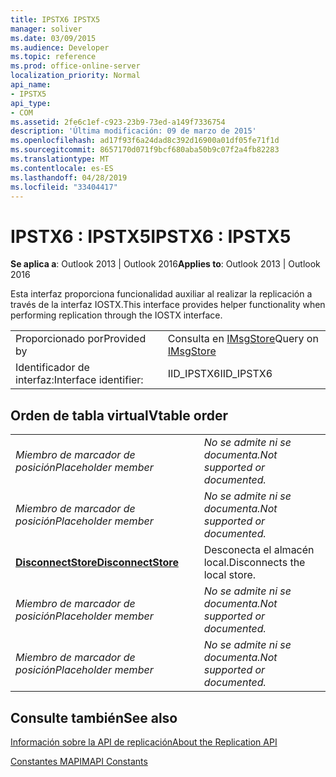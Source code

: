 ```yaml
---
title: IPSTX6 IPSTX5
manager: soliver
ms.date: 03/09/2015
ms.audience: Developer
ms.topic: reference
ms.prod: office-online-server
localization_priority: Normal
api_name:
- IPSTX5
api_type:
- COM
ms.assetid: 2fe6c1ef-c923-23b9-73ed-a149f7336754
description: 'Última modificación: 09 de marzo de 2015'
ms.openlocfilehash: ad17f93f6a24dad8c392d16900a01df05fe71f1d
ms.sourcegitcommit: 8657170d071f9bcf680aba50b9c07f2a4fb82283
ms.translationtype: MT
ms.contentlocale: es-ES
ms.lasthandoff: 04/28/2019
ms.locfileid: "33404417"
---
```

# <a name="ipstx6--ipstx5"></a><span data-ttu-id="bd2c4-103">IPSTX6 : IPSTX5</span><span class="sxs-lookup"><span data-stu-id="bd2c4-103">IPSTX6 : IPSTX5</span></span>

  
  
<span data-ttu-id="bd2c4-104">**Se aplica a**: Outlook 2013 | Outlook 2016</span><span class="sxs-lookup"><span data-stu-id="bd2c4-104">**Applies to**: Outlook 2013 | Outlook 2016</span></span> 
  
<span data-ttu-id="bd2c4-105">Esta interfaz proporciona funcionalidad auxiliar al realizar la replicación a través de la interfaz IOSTX.</span><span class="sxs-lookup"><span data-stu-id="bd2c4-105">This interface provides helper functionality when performing replication through the IOSTX interface.</span></span>
  
|||
|:-----|:-----|
|<span data-ttu-id="bd2c4-106">Proporcionado por</span><span class="sxs-lookup"><span data-stu-id="bd2c4-106">Provided by</span></span>  <br/> |<span data-ttu-id="bd2c4-107">Consulta en [IMsgStore](imsgstoreimapiprop.md)</span><span class="sxs-lookup"><span data-stu-id="bd2c4-107">Query on [IMsgStore](imsgstoreimapiprop.md)</span></span> <br/> |
|<span data-ttu-id="bd2c4-108">Identificador de interfaz:</span><span class="sxs-lookup"><span data-stu-id="bd2c4-108">Interface identifier:</span></span>  <br/> |<span data-ttu-id="bd2c4-109">IID_IPSTX6</span><span class="sxs-lookup"><span data-stu-id="bd2c4-109">IID_IPSTX6</span></span>  <br/> |
   
## <a name="vtable-order"></a><span data-ttu-id="bd2c4-110">Orden de tabla virtual</span><span class="sxs-lookup"><span data-stu-id="bd2c4-110">Vtable order</span></span>

|||
|:-----|:-----|
| <span data-ttu-id="bd2c4-111">*Miembro de marcador de posición*</span><span class="sxs-lookup"><span data-stu-id="bd2c4-111">*Placeholder member*</span></span>  <br/> | <span data-ttu-id="bd2c4-112">*No se admite ni se documenta.*</span><span class="sxs-lookup"><span data-stu-id="bd2c4-112">*Not supported or documented.*</span></span>  <br/> |
| <span data-ttu-id="bd2c4-113">*Miembro de marcador de posición*</span><span class="sxs-lookup"><span data-stu-id="bd2c4-113">*Placeholder member*</span></span>  <br/> | <span data-ttu-id="bd2c4-114">*No se admite ni se documenta.*</span><span class="sxs-lookup"><span data-stu-id="bd2c4-114">*Not supported or documented.*</span></span>  <br/> |
|<span data-ttu-id="bd2c4-115">**[DisconnectStore](ipstx6-disconnectstore.md)**</span><span class="sxs-lookup"><span data-stu-id="bd2c4-115">**[DisconnectStore](ipstx6-disconnectstore.md)**</span></span> <br/> |<span data-ttu-id="bd2c4-116">Desconecta el almacén local.</span><span class="sxs-lookup"><span data-stu-id="bd2c4-116">Disconnects the local store.</span></span>  <br/> |
| <span data-ttu-id="bd2c4-117">*Miembro de marcador de posición*</span><span class="sxs-lookup"><span data-stu-id="bd2c4-117">*Placeholder member*</span></span>  <br/> | <span data-ttu-id="bd2c4-118">*No se admite ni se documenta.*</span><span class="sxs-lookup"><span data-stu-id="bd2c4-118">*Not supported or documented.*</span></span>  <br/> |
| <span data-ttu-id="bd2c4-119">*Miembro de marcador de posición*</span><span class="sxs-lookup"><span data-stu-id="bd2c4-119">*Placeholder member*</span></span>  <br/> | <span data-ttu-id="bd2c4-120">*No se admite ni se documenta.*</span><span class="sxs-lookup"><span data-stu-id="bd2c4-120">*Not supported or documented.*</span></span>  <br/> |
   
## <a name="see-also"></a><span data-ttu-id="bd2c4-121">Consulte también</span><span class="sxs-lookup"><span data-stu-id="bd2c4-121">See also</span></span>



[<span data-ttu-id="bd2c4-122">Información sobre la API de replicación</span><span class="sxs-lookup"><span data-stu-id="bd2c4-122">About the Replication API</span></span>](about-the-replication-api.md)
  
[<span data-ttu-id="bd2c4-123">Constantes MAPI</span><span class="sxs-lookup"><span data-stu-id="bd2c4-123">MAPI Constants</span></span>](mapi-constants.md)

